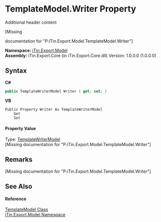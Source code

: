 # TemplateModel.Writer Property 
Additional header content 

\[Missing <summary> documentation for "P:iTin.Export.Model.TemplateModel.Writer"\]

**Namespace:**&nbsp;<a href="ef57ffcc-e95e-b212-5a46-9aa6f5a3511f">iTin.Export.Model</a><br />**Assembly:**&nbsp;iTin.Export.Core (in iTin.Export.Core.dll) Version: 1.0.0.0 (1.0.0.0)

## Syntax

**C#**<br />
``` C#
public TemplateWriterModel Writer { get; set; }
```

**VB**<br />
``` VB
Public Property Writer As TemplateWriterModel
	Get
	Set
```


#### Property Value
Type: <a href="5fe2f173-be93-b284-c770-7ad9fbb19742">TemplateWriterModel</a><br />\[Missing <value> documentation for "P:iTin.Export.Model.TemplateModel.Writer"\]

## Remarks
\[Missing <remarks> documentation for "P:iTin.Export.Model.TemplateModel.Writer"\]

## See Also


#### Reference
<a href="c7dd52fd-80e8-a20b-b78f-9a20cbdfe6e6">TemplateModel Class</a><br /><a href="ef57ffcc-e95e-b212-5a46-9aa6f5a3511f">iTin.Export.Model Namespace</a><br />